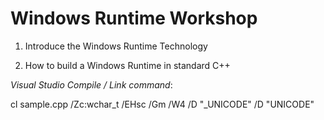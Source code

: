 # Windows Runtime Workshop

1. Introduce the Windows Runtime Technology

2. How to build a Windows Runtime in standard C++

*Visual Studio Compile / Link command*:

cl sample.cpp /Zc:wchar_t /EHsc /Gm /W4 /D "_UNICODE" /D "UNICODE"
